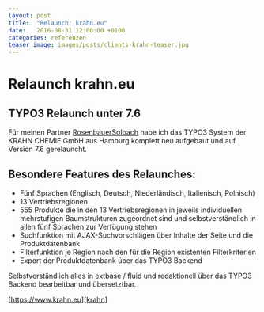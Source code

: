 ```yaml
---
layout: post
title:  "Relaunch: krahn.eu"
date:   2016-08-31 12:00:00 +0100
categories: referenzen
teaser_image: images/posts/clients-krahn-teaser.jpg
---
```


# Relaunch krahn.eu

## TYPO3 Relaunch unter 7.6

Für meinen Partner [RosenbauerSolbach][rosenbauersolbach] habe ich das TYPO3 System der KRAHN CHEMIE GmbH aus Hamburg komplett neu aufgebaut und auf Version 7.6 gerelauncht.

## Besondere Features des Relaunches:

* Fünf Sprachen (Englisch, Deutsch, Niederländisch, Italienisch, Polnisch)
* 13 Vertriebsregionen
* 555 Produkte die in den 13 Vertriebsregionen in jeweils individuellen mehrstufigen Baumstrukturen zugeordnet sind und selbstverständlich in allen fünf Sprachen zur Verfügung stehen
* Suchfunktion mit AJAX-Suchvorschlägen über Inhalte der Seite und die Produktdatenbank
* Filterfunktion je Region nach den für die Region existenten Filterkriterien
* Export der Produktdatenbank über das TYPO3 Backend

Selbstverständlich alles in extbase / fluid und redaktionell über das TYPO3 Backend bearbeitbar und übersetztbar.

[https://www.krahn.eu][krahn]

[rosenbauersolbach]: http://www.rosenbauersolbach.de/
[krahn]: https://www.krahn.eu
